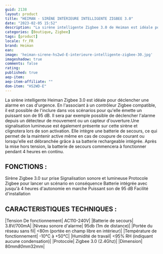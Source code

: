 ```yaml
---
guid: 2138
layout: product 
title: "HEIMAN - SIRÈNE INTÉRIEURE INTELLIGENTE ZIGBEE 3.0"
date: "2023-02-05 15:52"
description: "La sirène intelligente Zigbee 3.0 de Heiman est idéale pour déclencher une alarme en cas d'urgence."
categories: [Boutique, Zigbee]
tags: [product]
locale: fr_FR
brand: Heiman
ean: 
image: 'heiman-sirene-hs2wd-E-interieure-intelligente-zigbee-30.jpg'
imageshadow: true
comments: false
rating:  
published: true
aep-item: 
aep-item-affiliate: ""
dom-item: "HS2WD-E"
---
```


La sirène intelligente Heiman Zigbee 3.0 est idéale pour déclencher une alarme en cas d'urgence.
En l'associant à un contrôleur Zigbee compatible, il est possible de l'inclure dans vos scénarios pour qu'elle émette un puissant son de 95 dB.
Il sera par exemple possible de déclencher l'alarme depuis un détecteur de mouvement ou un capteur d'ouverture.Une signalisation lumineuse est également présente sur cette sirène et clignotera lors de son activation.
Elle intègre une batterie de secours, ce qui permet de la maintenir active même en cas de coupure de courant ou lorsqu'elle est débranchée grâce à sa batterie rechargeable intégrée. 
Après la mise hors tension, la batterie de secours commencera à fonctionner pendant 4 heures en continu.

## FONCTIONS :

Sirène Zigbee 3.0 sur prise
Signalisation sonore et lumineuse
Protocole Zigbee pour lancer un scénario en conséquence
Batterie intégrée avec jusqu'à 4 heures d'autonomie en marche
Puissant son de 95 dB
Facilité d'installation 
 
## CARACTERISTIQUES TECHNIQUES :

|Tension De fonctionnement| AC110-240V|
|Batterie de secours| 3.8V/700mA|
|Niveau sonore d'alarme| 95db (1m de distance)|
|Portée du réseau sans fil| <80m (portée en champ libre en intérieur)|
|Température de fonctionnement| -10°C à +50°C|
|Humidité de travail| <95% RH (indiquant aucune condensation)|
|Protocole| Zigbee 3.0 (2.4Ghz)|
|Dimension| 80mm*80mm*32mm|
